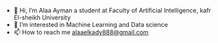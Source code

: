 - 👋 Hi, I’m Alaa Ayman a student at Faculty of Artificial Intelligence, kafr El-sheikh University
- 👀 I’m interested in Machine Learning and Data science
- 📫 How to reach me  alaaelkady888@gmail.com

<!---
alaa-88/alaa-88 is a ✨ special ✨ repository because its `README.md` (this file) appears on your GitHub profile.
You can click the Preview link to take a look at your changes.
--->
